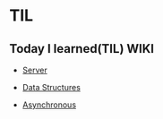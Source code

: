 # TIL

## **Today I learned(TIL) WIKI**

- [Server](https://github.com/neoera1346/TIL/tree/master/Server)

- [Data Structures](https://github.com/neoera1346/TIL/tree/master/Data_Structures)

- [Asynchronous](https://github.com/neoera1346/TIL/tree/master/Asynchronous)

